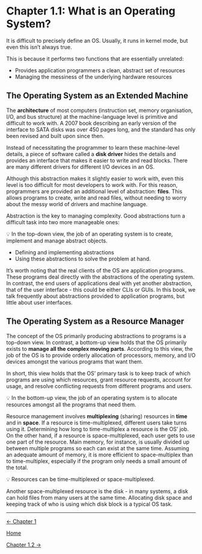 # Chapter 1.1: What is an Operating System?

It is difficult to precisely define an OS. Usually, it runs in kernel mode, but even this isn’t always true.

This is because it performs two functions that are essentially unrelated:

- Provides application programmers a clean, abstract set of resources
- Managing the messiness of the underlying hardware resources

## The Operating System as an Extended Machine

The **architecture** of most computers (instruction set, memory organisation, I/O, and bus structure) at the machine-language level is primitive and difficult to work with. A 2007 book describing an early version of the interface to SATA disks was over 450 pages long, and the standard has only been revised and built upon since then.

Instead of necessitating the programmer to learn these machine-level details, a piece of software called a **disk driver** hides the details and provides an interface that makes it easier to write and read blocks. There are many different drivers for different I/O devices in an OS.

Although this abstraction makes it slightly easier to work with, even this level is too difficult for most developers to work with. For this reason, programmers are provided an additional level of abstraction: **files**. This allows programs to create, write and read files, without needing to worry about the messy world of drivers and machine language.

Abstraction is the key to managing complexity. Good abstractions turn a difficult task into two more manageable ones:

<aside>
💡 In the top-down view, the job of an operating system is to create, implement and manage abstract objects.

</aside>

- Defining and implementing abstractions
- Using these abstractions to solve the problem at hand.

It’s worth noting that the real clients of the OS are application programs. These programs deal directly with the abstractions of the operating system. In contrast, the end users of applications deal with yet another abstraction, that of the user interface - this could be either CLIs or GUIs. In this book, we talk frequently about abstractions provided to application programs, but little about user interfaces.

## The Operating System as a Resource Manager

The concept of the OS primarily producing abstractions to programs is a top-down view. In contrast, a bottom-up view holds that the OS primarily exists to **manage all the complex moving parts**. According to this view, the job of the OS is to provide orderly allocation of processors, memory, and I/O devices amongst the various programs that want them.

In short, this view holds that the OS’ primary task is to keep track of which programs are using which resources, grant resource requests, account for usage, and resolve conflicting requests from different programs and users.

<aside>
💡 In the bottom-up view, the job of an operating system is to allocate resources amongst all the programs that need them.

</aside>

Resource management involves **multiplexing** (sharing) resources in **time** and in **space**. If a resource is time-multiplexed, different users take turns using it. Determining how long to time-multiplex a resource is the OS’ job. On the other hand, if a resource is space-multiplexed, each user gets to use one part of the resource. Main memory, for instance, is usually divided up between multiple programs so each can exist at the same time. Assuming an adequate amount of memory, it is more efficient to space-multiplex than to time-multiplex, especially if the program only needs a small amount of the total.

<aside>
💡 Resources can be time-multiplexed or space-multiplexed.

</aside>

Another space-multiplexed resource is the disk - in many systems, a disk can hold files from many users at the same time. Allocating disk space and keeping track of who is using which disk block is a typical OS task.

---

[← Chapter 1](Chapter%201%20%20a48da.md)

[Home](../../AiredDev%20b02d5/Notes%20on%20M%2061e3e.md)

[Chapter 1.2 →](Chapter%201%20%20984da.md)